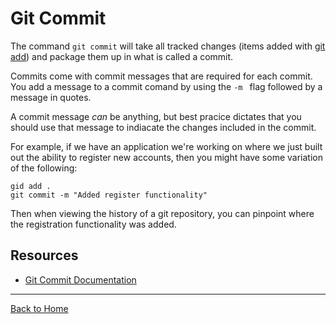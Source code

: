 # Git Commit

The command `git commit` will take all tracked changes (items added with [git add](./Add.md)) and package them up in what is called a commit.

Commits come with commit messages that are required for each commit. You add a message to a commit comand by using the `-m ` flag followed by a message in quotes.

A commit message _can_ be anything, but best pracice dictates that you should use that message to indiacate the changes included in the commit.

For example, if we have an application we're working on where we just built out the ability to register new accounts, then you might have some variation of the following:

```
gid add . 
git commit -m "Added register functionality"
```

Then when viewing the history of a git repository, you can pinpoint where the registration functionality was added.

## Resources

- [Git Commit Documentation](https://git-scm.com/docs/git-commit)

---

[Back to Home](../README.md)
